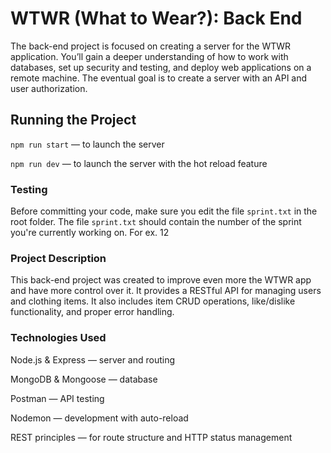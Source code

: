 # WTWR (What to Wear?): Back End
The back-end project is focused on creating a server for the WTWR application. You’ll gain a deeper understanding of how to work with databases, set up security and testing, and deploy web applications on a remote machine. The eventual goal is to create a server with an API and user authorization.
## Running the Project
`npm run start` — to launch the server 

`npm run dev` — to launch the server with the hot reload feature

### Testing
Before committing your code, make sure you edit the file `sprint.txt` in the root folder. The file `sprint.txt` should contain the number of the sprint you're currently working on. For ex. 12

### Project Description
This back-end project was created to improve even more the WTWR app and have more control over it. It provides a RESTful API for managing users and clothing items. It also includes item CRUD operations, like/dislike functionality, and proper error handling.

### Technologies Used
Node.js & Express — server and routing

MongoDB & Mongoose — database

Postman — API testing

Nodemon — development with auto-reload

REST principles — for route structure and HTTP status management
